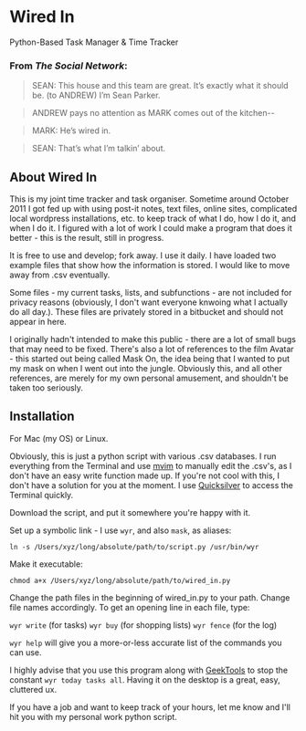 Wired In
========
Python-Based Task Manager & Time Tracker

### From _The Social Network_:
>SEAN: This house and this team are great. It’s exactly what it should be.
>(to ANDREW)
>I’m Sean Parker.

>ANDREW pays no attention as MARK comes out of the kitchen--

>MARK: He’s wired in.

>SEAN: That’s what I’m talkin’ about.

About Wired In
----
This is my joint time tracker and task organiser. Sometime around
October 2011 I got fed up with using post-it notes, text files, online sites, complicated
local wordpress installations, etc. to keep track of what I do, how I do
it, and when I do it. I figured with a lot of work I could make a
program that does it better - this is the result, still in progress. 

It is free to use and develop; fork away. I use it daily. I have loaded two example files that show how the information is stored. I would like to move away from .csv eventually.

Some files - my current tasks, lists, and subfunctions - are not included for privacy reasons (obviously, I don't want everyone knwoing what I actually do all day.). These files are privately stored in a bitbucket and should not appear in here.

I originally hadn't intended to make this public - there are a lot of
small bugs that may need to be fixed. There's also a lot of references
to the film Avatar - this started out being called Mask On, the idea
being that I wanted to put my mask on when I went out into the jungle.
Obviously this, and all other references, are merely for my own personal
amusement, and shouldn't be taken too seriously.

Installation
----
For Mac (my OS) or Linux.

Obviously, this is just a python script with various .csv databases.
I run everything from the Terminal and use [mvim](http://code.google.com/p/macvim/) 
to manually edit the .csv's, as I don't have an easy write function made up. If you're not
cool with this, I don't have a solution for you at the moment. I use [Quicksilver](http://www.blacktree.com/) to access the Terminal quickly.

Download the script, and put it somewhere you're happy with it.

Set up a symbolic link - I use `wyr`, and also `mask`, as aliases:

    ln -s /Users/xyz/long/absolute/path/to/script.py /usr/bin/wyr

Make it executable:

    chmod a+x /Users/xyz/long/absolute/path/to/wired_in.py

Change the path files in the beginning of wired_in.py to your path.
Change file names accordingly. To get an opening line in each file,
type:

`wyr write` (for tasks)
`wyr buy` (for shopping lists)
`wyr fence` (for the log) 

`wyr help` will give you a more-or-less accurate
list of the commands you can use. 

I highly advise that you use this program along with [GeekTools](http://projects.tynsoe.org/en/geektool/) to stop the constant `wyr today tasks all`.
Having it on the desktop is a great, easy, cluttered ux. 

If you have a job and want to keep track of your hours, let me know and
I'll hit you with my personal work python script.
